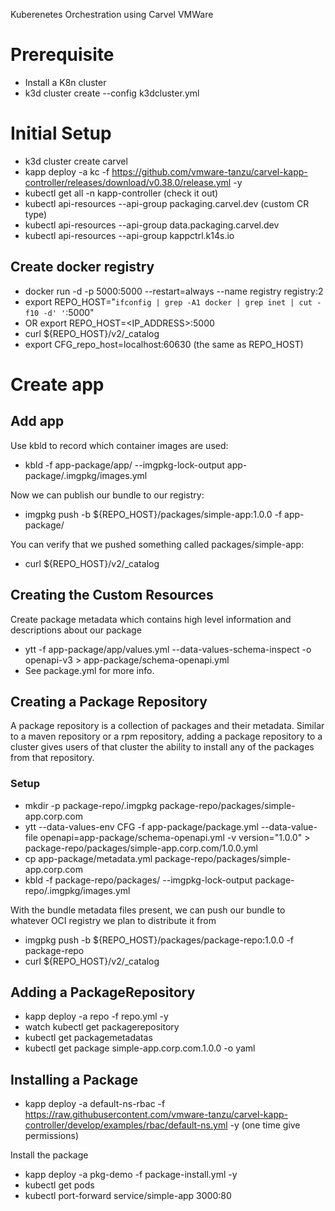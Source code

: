 Kuberenetes Orchestration using Carvel VMWare

# Prerequisite

- Install a K8n cluster
- k3d cluster create --config k3dcluster.yml

# Initial Setup

- k3d cluster create carvel
- kapp deploy -a kc -f https://github.com/vmware-tanzu/carvel-kapp-controller/releases/download/v0.38.0/release.yml -y
- kubectl get all -n kapp-controller (check it out)
- kubectl api-resources --api-group packaging.carvel.dev (custom CR type)
- kubectl api-resources --api-group data.packaging.carvel.dev
- kubectl api-resources --api-group kappctrl.k14s.io

## Create docker registry

- docker run -d -p 5000:5000 --restart=always --name registry registry:2
- export REPO_HOST="`ifconfig | grep -A1 docker | grep inet | cut -f10 -d' '`:5000"
- OR export REPO_HOST=<IP_ADDRESS>:5000
- curl ${REPO_HOST}/v2/\_catalog
- export CFG_repo_host=localhost:60630 (the same as REPO_HOST)

# Create app

## Add app

Use kbld to record which container images are used:

- kbld -f app-package/app/ --imgpkg-lock-output app-package/.imgpkg/images.yml

Now we can publish our bundle to our registry:

- imgpkg push -b ${REPO_HOST}/packages/simple-app:1.0.0 -f app-package/

You can verify that we pushed something called packages/simple-app:

- curl ${REPO_HOST}/v2/\_catalog

## Creating the Custom Resources

Create package metadata which contains high level information and descriptions about our package

- ytt -f app-package/app/values.yml --data-values-schema-inspect -o openapi-v3 > app-package/schema-openapi.yml
- See package.yml for more info.

## Creating a Package Repository

A package repository is a collection of packages and their metadata. Similar to a maven repository or a rpm repository, adding a package repository to a cluster gives users of that cluster the ability to install any of the packages from that repository.

### Setup

- mkdir -p package-repo/.imgpkg package-repo/packages/simple-app.corp.com
- ytt --data-values-env CFG -f app-package/package.yml --data-value-file openapi=app-package/schema-openapi.yml -v version="1.0.0" > package-repo/packages/simple-app.corp.com/1.0.0.yml
- cp app-package/metadata.yml package-repo/packages/simple-app.corp.com
- kbld -f package-repo/packages/ --imgpkg-lock-output package-repo/.imgpkg/images.yml

With the bundle metadata files present, we can push our bundle to whatever OCI registry we plan to distribute it from

- imgpkg push -b ${REPO_HOST}/packages/package-repo:1.0.0 -f package-repo
- curl ${REPO_HOST}/v2/\_catalog

## Adding a PackageRepository

- kapp deploy -a repo -f repo.yml -y
- watch kubectl get packagerepository
- kubectl get packagemetadatas
- kubectl get package simple-app.corp.com.1.0.0 -o yaml

## Installing a Package

- kapp deploy -a default-ns-rbac -f https://raw.githubusercontent.com/vmware-tanzu/carvel-kapp-controller/develop/examples/rbac/default-ns.yml -y (one time give permissions)

Install the package

- kapp deploy -a pkg-demo -f package-install.yml -y
- kubectl get pods
- kubectl port-forward service/simple-app 3000:80
